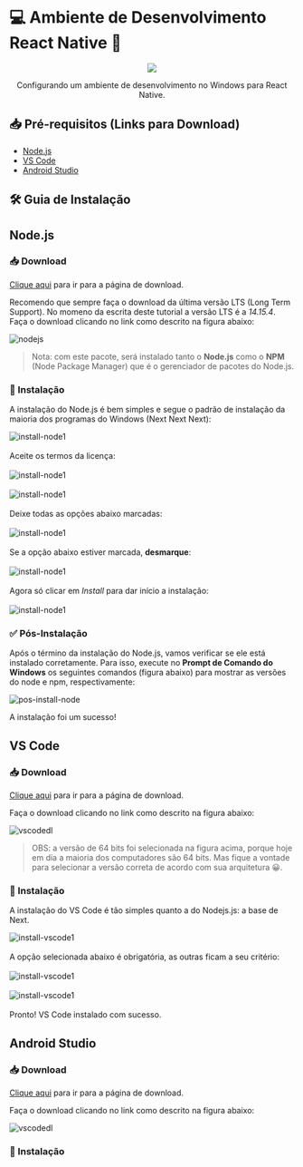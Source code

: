 # 💻 Ambiente de Desenvolvimento React Native 📱

<div align='center'>
  <a href="https://reactnative.dev/"><img src="./images/rnlogo.png"></a>
  <p>Configurando um ambiente de desenvolvimento no Windows para React Native.</p>
</div>

## 📥 Pré-requisitos (Links para Download)

- [Node.js](https://nodejs.org/en/download/)
- [VS Code](https://code.visualstudio.com/download)
- [Android Studio](https://developer.android.com/studio?hl=pt-br)

## 🛠️ Guia de Instalação

## Node.js

### 📥 Download

[Clique aqui](https://nodejs.org/en/download/) para ir para a página de download.

Recomendo que sempre faça o download da última versão LTS (Long Term Support). No momeno da escrita deste tutorial a versão LTS é a _14.15.4_. Faça o download clicando no link como descrito na figura abaixo:

![nodejs](images/nodelts.png)

> Nota: com este pacote, será instalado tanto o **Node.js** como o **NPM** (Node Package Manager) que é o gerenciador de pacotes do Node.js.

### 🔨 Instalação

A instalação do Node.js é bem simples e segue o padrão de instalação da maioria dos programas do Windows (Next Next Next):

![install-node1](images/install-node1.png)
<br><br>
Aceite os termos da licença:
<br><br>
![install-node1](images/install-node2.png)
<br><br>
![install-node1](images/install-node3.png)
<br><br>
Deixe todas as opções abaixo marcadas:
<br><br>
![install-node1](images/install-node4.png)
<br><br>
Se a opção abaixo estiver marcada, **desmarque**:
<br><br>
![install-node1](images/install-node5.png)
<br><br>
Agora só clicar em _Install_ para dar início a instalação:
<br><br>
![install-node1](images/install-node6.png)

### ✅ Pós-Instalação

Após o término da instalação do Node.js, vamos verificar se ele está instalado corretamente. Para isso, execute no **Prompt de Comando do Windows** os seguintes comandos (figura abaixo) para mostrar as versões do node e npm, respectivamente:

![pos-install-node](./images/pos-install-node.png)

A instalação foi um sucesso!

## VS Code

### 📥 Download

[Clique aqui](https://code.visualstudio.com/download) para ir para a página de download.

Faça o download clicando no link como descrito na figura abaixo:

![vscodedl](./images/downloadvscode.png)

> OBS: a versão de 64 bits foi selecionada na figura acima, porque hoje em dia a maioria dos computadores são 64 bits. Mas fique a vontade para selecionar a versão correta de acordo com sua arquitetura 😀.

### 🔨 Instalação

A instalação do VS Code é tão simples quanto a do Nodejs.js: a base de Next.

![install-vscode1](./images/install-vscode-1.png)
<br><br>
A opção selecionada abaixo é obrigatória, as outras ficam a seu critério:
<br><br>
![install-vscode1](./images/install-vscode-2.png)
<br><br>
![install-vscode1](./images/install-vscode-3.png)
<br><br>
Pronto! VS Code instalado com sucesso.

## Android Studio

### 📥 Download

[Clique aqui](https://developer.android.com/studio?hl=pt-br) para ir para a página de download.

Faça o download clicando no link como descrito na figura abaixo:

![vscodedl](./images/downloadstudio.png)

### 🔨 Instalação
